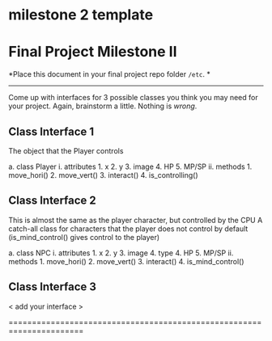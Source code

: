 milestone 2 template
======================================================================

# Final Project Milestone II

*Place this document in your final project repo folder `/etc`. *

***

Come up with interfaces for 3 possible classes you think you may need for your project. Again, brainstorm a little. Nothing is *wrong*.

## Class Interface 1

The object that the Player controls

a. class Player
    i. attributes
        1. x
        2. y
        3. image
        4. HP
        5. MP/SP
    ii. methods
        1. move_hori()
        2. move_vert()
        3. interact()
        4. is_controlling()
        
## Class Interface 2

This is almost the same as the player character, but controlled by the CPU
A catch-all class for characters that the player does not control by default (is_mind_control() gives control to the player)

a. class NPC
    i. attributes
        1. x
        2. y
        3. image
        4. type
        4. HP
        5. MP/SP
    ii. methods
        1. move_hori()
        2. move_vert()
        3. interact()
        4. is_mind_control()

## Class Interface 3

< add your interface >

======================================================================
